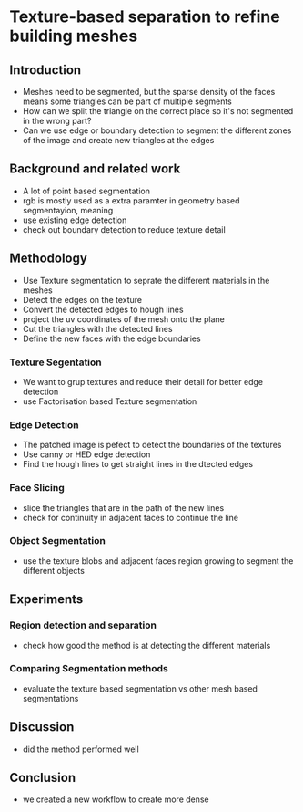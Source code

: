 # Texture-based separation to refine building meshes 

## Introduction
- Meshes need to be segmented, but the sparse density of the faces means some triangles can be part of multiple segments
- How can we split the triangle on the correct place so it's not segmented in the wrong part?
- Can we use edge or boundary detection to segment the different zones of the image and create new triangles at the edges



## Background and related work

- A lot of point based segmentation
- rgb is mostly used as a extra paramter in geometry based segmentayion, meaning 
- use existing edge detection
- check out boundary detection to reduce texture detail

## Methodology

- Use Texture segmentation to seprate the different materials in the meshes
- Detect the edges on the texture
- Convert the detected edges to hough lines
- project the uv coordinates of the mesh onto the plane
- Cut the triangles with the detected lines
- Define the new faces with the edge boundaries

### Texture Segentation

- We want to grup textures and reduce their detail for better edge detection
- use Factorisation based Texture segmentation

### Edge Detection

- The patched image is pefect to detect the boundaries of the textures
- Use canny or HED edge detection
- Find the hough lines to get straight lines in the dtected edges

### Face Slicing

- slice the triangles that are in the path of the new lines
- check for continuity in adjacent faces to continue the line

### Object Segmentation

- use the texture blobs and adjacent faces region growing to segment the different objects

## Experiments

### Region detection and separation

- check how good the method is at detecting the different materials 

### Comparing Segmentation methods

- evaluate the texture based segmentation vs other mesh based segmentations

## Discussion

- did the method performed well

## Conclusion
- we created a new workflow to create more dense 
